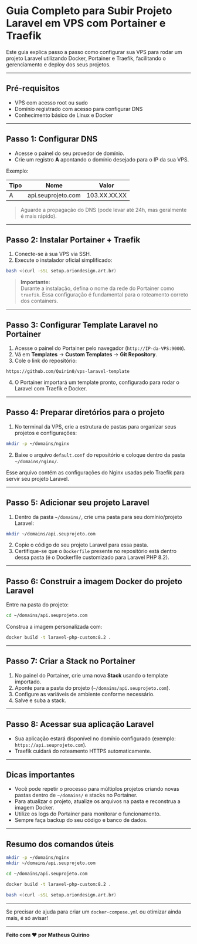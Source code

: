 
# Guia Completo para Subir Projeto Laravel em VPS com Portainer e Traefik

Este guia explica passo a passo como configurar sua VPS para rodar um projeto Laravel utilizando Docker, Portainer e Traefik, facilitando o gerenciamento e deploy dos seus projetos.

---

## Pré-requisitos

- VPS com acesso root ou sudo  
- Domínio registrado com acesso para configurar DNS  
- Conhecimento básico de Linux e Docker  

---

## Passo 1: Configurar DNS

- Acesse o painel do seu provedor de domínio.  
- Crie um registro **A** apontando o domínio desejado para o IP da sua VPS.

Exemplo:

| Tipo | Nome              | Valor          |
|-------|-------------------|----------------|
| A     | api.seuprojeto.com | 103.XX.XX.XX   |

> Aguarde a propagação do DNS (pode levar até 24h, mas geralmente é mais rápido).

---

## Passo 2: Instalar Portainer + Traefik

1. Conecte-se à sua VPS via SSH.  
2. Execute o instalador oficial simplificado:

```bash
bash <(curl -sSL setup.oriondesign.art.br)
```

> **Importante:**  
> Durante a instalação, defina o nome da rede do Portainer como `traefik`. Essa configuração é fundamental para o roteamento correto dos containers.

---

## Passo 3: Configurar Template Laravel no Portainer

1. Acesse o painel do Portainer pelo navegador (`http://IP-da-VPS:9000`).  
2. Vá em **Templates** → **Custom Templates** → **Git Repository**.  
3. Cole o link do repositório:

```
https://github.com/Quirin0/vps-laravel-template
```

4. O Portainer importará um template pronto, configurado para rodar o Laravel com Traefik e Docker.

---

## Passo 4: Preparar diretórios para o projeto

1. No terminal da VPS, crie a estrutura de pastas para organizar seus projetos e configurações:

```bash
mkdir -p ~/domains/nginx
```

2. Baixe o arquivo `default.conf` do repositório e coloque dentro da pasta `~/domains/nginx/`.

Esse arquivo contém as configurações do Nginx usadas pelo Traefik para servir seu projeto Laravel.

---

## Passo 5: Adicionar seu projeto Laravel

1. Dentro da pasta `~/domains/`, crie uma pasta para seu domínio/projeto Laravel:

```bash
mkdir ~/domains/api.seuprojeto.com
```

2. Copie o código do seu projeto Laravel para essa pasta.  
3. Certifique-se que o `Dockerfile` presente no repositório está dentro dessa pasta (é o Dockerfile customizado para Laravel PHP 8.2).

---

## Passo 6: Construir a imagem Docker do projeto Laravel

Entre na pasta do projeto:

```bash
cd ~/domains/api.seuprojeto.com
```

Construa a imagem personalizada com:

```bash
docker build -t laravel-php-custom:8.2 .
```

---

## Passo 7: Criar a Stack no Portainer

1. No painel do Portainer, crie uma nova **Stack** usando o template importado.  
2. Aponte para a pasta do projeto (`~/domains/api.seuprojeto.com`).  
3. Configure as variáveis de ambiente conforme necessário.  
4. Salve e suba a stack.

---

## Passo 8: Acessar sua aplicação Laravel

- Sua aplicação estará disponível no domínio configurado (exemplo: `https://api.seuprojeto.com`).  
- Traefik cuidará do roteamento HTTPS automaticamente.

---

## Dicas importantes

- Você pode repetir o processo para múltiplos projetos criando novas pastas dentro de `~/domains/` e stacks no Portainer.  
- Para atualizar o projeto, atualize os arquivos na pasta e reconstrua a imagem Docker.  
- Utilize os logs do Portainer para monitorar o funcionamento.  
- Sempre faça backup do seu código e banco de dados.

---

## Resumo dos comandos úteis

```bash
mkdir -p ~/domains/nginx
mkdir ~/domains/api.seuprojeto.com

cd ~/domains/api.seuprojeto.com

docker build -t laravel-php-custom:8.2 .

bash <(curl -sSL setup.oriondesign.art.br)
```

---

Se precisar de ajuda para criar um `docker-compose.yml` ou otimizar ainda mais, é só avisar!

---

**Feito com ❤️ por Matheus Quirino**
